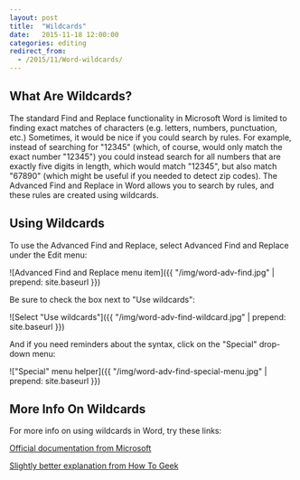 ```yaml
---
layout: post
title:  "Wildcards"
date:   2015-11-18 12:00:00
categories: editing
redirect_from:
  - /2015/11/Word-wildcards/
---
```


What Are Wildcards?
-------------------

The standard Find and Replace functionality in Microsoft Word is limited to finding exact matches of characters (e.g. letters, numbers, punctuation, etc.) Sometimes, it would be nice if you could search by rules. For example, instead of searching for "12345" (which, of course, would only match the exact number "12345") you could instead search for all numbers that are exactly five digits in length, which would match "12345", but also match "67890" (which might be useful if you needed to detect zip codes). The Advanced Find and Replace in Word allows you to search by rules, and these rules are created using wildcards.


Using Wildcards
---------------

To use the Advanced Find and Replace, select Advanced Find and Replace under the Edit menu:

![Advanced Find and Replace menu item]({{ "/img/word-adv-find.jpg" | prepend: site.baseurl }})

Be sure to check the box next to "Use wildcards":

![Select "Use wildcards"]({{ "/img/word-adv-find-wildcard.jpg" | prepend: site.baseurl }})

And if you need reminders about the syntax, click on the "Special" drop-down menu:

!["Special" menu helper]({{ "/img/word-adv-find-special-menu.jpg" | prepend: site.baseurl }})


More Info On Wildcards
----------------------

For more info on using wildcards in Word, try these links:

[Official documentation from Microsoft](https://support.office.com/en-us/article/Find-and-replace-text-by-using-regular-expressions-Advanced-eeaa03b0-e9f3-4921-b1e8-85b0ad1c427f)

[Slightly better explanation from How To Geek](http://www.howtogeek.com/213411/how-to-use-wildcards-when-searching-in-word-2013/)
